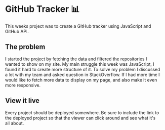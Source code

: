 # GitHub Tracker 📊

This weeks project was to create a GitHub tracker using JavaScript and GitHub API.

## The problem

I started the project by fetching the data and filtered the repositories I wanted to show on my site. My main struggle this week was JavaScript, I found it hard to create more structure of it. To solve my problem I discussed a lot with my team and asked question in StackOverflow. If I had more time I would like to fetch more data to display on my page, and also make it even more responsive.

## View it live

Every project should be deployed somewhere. Be sure to include the link to the deployed project so that the viewer can click around and see what it's all about.
